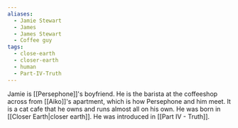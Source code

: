 ```yaml
---
aliases:
  - Jamie Stewart
  - James
  - James Stewart
  - Coffee guy
tags:
  - close-earth
  - closer-earth
  - human
  - Part-IV-Truth
---
```

Jamie is [[Persephone]]'s boyfriend. He is the barista at the coffeeshop across from [[Aiko]]'s apartment, which is how Persephone and him meet. It is a cat cafe that he owns and runs almost all on his own. He was born in [[Closer Earth|closer earth]]. He was introduced in [[Part IV - Truth]].